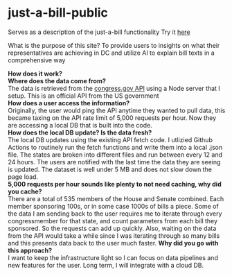 # just-a-bill-public
Serves as a description of the just-a-bill functionality
Try it [here](https://just-a-bill.netlify.app/)

What is the purpose of this site?
To provide users to insights on what their representatives are achieving in DC and utilize AI to explain bill texts in a comprehensive way

**How does it work?** <br>
<space>
    **Where does the data come from?** <br>
    The data is retrieved from the [congress.gov API](https://gpo.congress.gov/) using a Node server that I setup. This is an official API from the US government <br>
    **How does a user access the information?** <br>
    Originally, the user would ping the API anytime they wanted to pull data, this became taxing on the API rate limit of 5,000 requests per hour. Now they are accessing a local DB that is built into the code. <br>
    **How does the local DB update? Is the data fresh?** <br>
    The local DB updates using the existing API fetch code. I utlizied Github Actions to routinely run the fetch functions and write them into a local .json file. The states are broken into different files and run between every 12 and 24 hours. The users are notified         with the last time the data they are seeing is updated. The dataset is well under 5 MB and does not slow down the page load. <br>
    **5,000 requests per hour sounds like plenty to not need caching, why did you cache?** <br>
    There are a total of 535 members of the House and Senate combined. Each member sponsoring 100s, or in some case 1000s of bills a piece. Some of the data I am sending back to the user requires me to iterate through every congressmember for that state, and count            parameters from each bill they sponsored. So the requests can add up quickly. Also, waiting on the data from the API would take a while since I was iterating through so many bills and this presents data back to the user much faster.
    **Why did you go with this approach?** <br>
    I want to keep the infrastructure light so I can focus on data pipelines and new features for the user. Long term, I will integrate with a cloud DB. <br>
    
    
    
